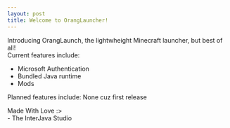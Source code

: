 ```yaml
---
layout: post
title: Welcome to OrangLauncher!
---
```

Introducing OrangLaunch, the lightwheight Minecraft launcher, but best of all!<br>
Current features include:
* Microsoft Authentication
* Bundled Java runtime
* Mods

Planned features include:
None cuz first release

Made With Love :><br>
\- The InterJava Studio
